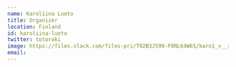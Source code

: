 ```yaml
---
name: Karoliina Luoto
title: Organizer
location: Finland
id: karoliina-luoto
twitter: totoroki
image: https://files.slack.com/files-pri/T02B3J599-F0NL64W6S/karo1_v__rikorjattu.jpg
email:
---
```

